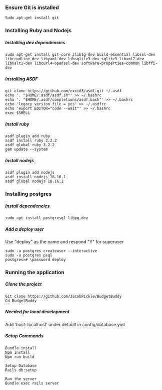 ### Ensure Git is installed
```
Sudo apt-get install git
```

### Installing Ruby and Nodejs
##### Installing dev dependencies
```
sudo apt-get install git-core zlib1g-dev build-essential libssl-dev libreadline-dev libyaml-dev libsqlite3-dev sqlite3 libxml2-dev libxslt1-dev libcurl4-openssl-dev software-properties-common libffi-dev
```

##### Installing ASDF
```
git clone https://github.com/excid3/asdf.git ~/.asdf
echo '. "$HOME/.asdf/asdf.sh"' >> ~/.bashrc
echo '. "$HOME/.asdf/completions/asdf.bash"' >> ~/.bashrc
echo 'legacy_version_file = yes' >> ~/.asdfrc
echo 'export EDITOR="code --wait"' >> ~/.bashrc
exec $SHELL
```

##### Install ruby
```
asdf plugin add ruby
asdf install ruby 3.2.2
asdf global ruby 3.2.2
gem update --system
```

##### Install nodejs
```
asdf plugin add nodejs
asdf install nodejs 18.16.1
asdf global nodejs 18.16.1
```

### Installing postgres
##### Install dependencies
```
sudo apt install postgresql libpq-dev
```

##### Add a deploy user
Use "deploy" as the name and respond "Y" for superuser
```
sudo -u postgres createuser --interactive
sudo -u postgres psql
postgres=# \password deploy
```

### Running the application
##### Clone the project
```
Git clone https://github.com/JacobPickle/BudgetBuddy
Cd BudgetBuddy
```

##### Needed for local development
Add ‘host: localhost’ under default in config/database.yml

##### Setup Commands
```
Bundle install
Npm install
Npm run build

Setup Database
Rails db:setup

Run the server
Bundle exec rails server
```
